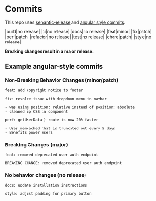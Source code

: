 # Commits

This repo uses [semantic-release](https://github.com/semantic-release/semantic-release) and [angular style commits](https://github.com/angular/angular/blob/68a6a07/CONTRIBUTING.md#commit).

|build|no release|
|ci|no release|
|docs|no release|
|feat|minor|
|fix|patch|
|perf|patch|
|refactor|no release|
|test|no release|
|chore|patch|
|style|no release|

**Breaking changes result in a major release.**

## Example angular-style commits

### Non-Breaking Behavior Changes (minor/patch)

```
feat: add copyright notice to footer
```

```
fix: resolve issue with dropdown menu in navbar

- was using position: relative instead of position: absolute
- cleaned up CSS in component
```

```
perf: getUserData() route is now 20% faster

- Uses memcached that is truncated out every 5 days
- Benefits power users
```

### Breaking Changes (major)

```
feat: removed deprecated user auth endpoint

BREAKING CHANGE: removed deprecated user auth endpoint
```

### No behavior changes (no release)

```
docs: update installation instructions
```

```
style: adjust padding for primary button
```
